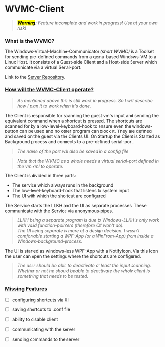 # WVMC-Client

> ***<mark>Warning</mark>:*** *Feature incomplete and work in progress! Use at your own risk!*

### <u>What is the WVMC?</u>

The Windows-Virtual-Machine-Communicator *(short WVMC)* is a Toolset for sending pre-defined commands from a qemu-based
Windows-VM to a Linux Host. It consists of a Guest-side Client and a Host-side Server which communicate via a virtual Serial-port.

Link to the [Server Repository](https://github.com/Solek798/WVMC-Server).

### <u>How will the WVMC-Client operate?</u>

> *As mentioned above this is still work in progress. So I will describe how I plan it to work when it's done.*

The Client is responsible for scanning the guest vm's input and sending the equivalent command when a shortcut is 
pressed. The shortcuts are scanned for by a low-level-keyboard-hook to ensure even the windows-button can be used and 
no other program can block it. They are defined and saved on the guest via the Clients UI. On Startup the Client is 
Started as Background process and connects to a pre-defined serial-port.

> *The name of the port will also be saved in a config file*

> *Note that the WVMC as a whole needs a virtual serial-port defined in the vm.xml to operate.*

The Client is divided in three parts:

- The service which always runs in the background
- The low-level-keyboard-hook that listens to system input
- The UI with which the shortcut are configured

The Service starts the LLKH and the UI as separate processes. These communicate with the Service via anonymous-pipes.

> *LLKH being a separate program is due to Windows-LLKH's only work with valid function-pointers (therefore C# won't
> do).    
> The UI being separate is more of a design decision. I wasn't comfortable starting a WPF-App (or a WinFrom-App) from 
> inside a Windows-background-process.*

The UI is started as windows-less WPF-App with a NotifyIcon. Via this Icon the user can open the settings where the 
shortcuts are configured.

> *The user should be able to deactivate at least the input scanning. Whether or not he should beable to deactivate the 
> whole client is something that needs to be tested.*

### <u>Missing Features</u>

- [ ] configuring shortcuts via UI
- [ ] saving shortcuts to .conf file
- [ ] ability to disable client
- [ ] communicating with the server
- [ ] sending commands to the server


